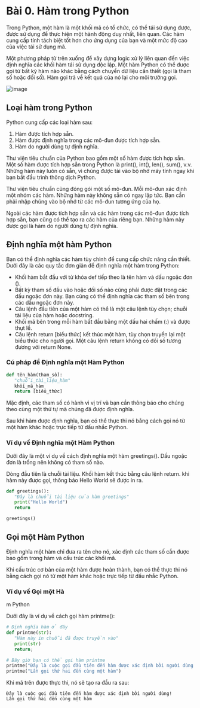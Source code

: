 # Bài 0. Hàm trong Python

Trong Python, một hàm là một khối mã có tổ chức, có thể tái sử dụng được, được sử dụng để thực hiện một hành động duy nhất, liên quan. Các hàm cung cấp tính tách biệt tốt hơn cho ứng dụng của bạn và một mức độ cao của việc tái sử dụng mã.

Một phương pháp từ trên xuống để xây dựng logic xử lý liên quan đến việc định nghĩa các khối hàm tái sử dụng độc lập. Một hàm Python có thể được gọi từ bất kỳ hàm nào khác bằng cách chuyển dữ liệu cần thiết (gọi là tham số hoặc đối số). Hàm gọi trả về kết quả của nó lại cho môi trường gọi.

![image](../../../assets/function/OIG4.jpg)

## Loại hàm trong Python

Python cung cấp các loại hàm sau:

1. Hàm được tích hợp sẵn.
2. Hàm được định nghĩa trong các mô-đun được tích hợp sẵn.
3. Hàm do người dùng tự định nghĩa.

Thư viện tiêu chuẩn của Python bao gồm một số hàm được tích hợp sẵn. Một số hàm được tích hợp sẵn trong Python là print(), int(), len(), sum(), v.v. Những hàm này luôn có sẵn, vì chúng được tải vào bộ nhớ máy tính ngay khi bạn bắt đầu trình thông dịch Python.

Thư viện tiêu chuẩn cũng đóng gói một số mô-đun. Mỗi mô-đun xác định một nhóm các hàm. Những hàm này không sẵn có ngay lập tức. Bạn cần phải nhập chúng vào bộ nhớ từ các mô-đun tương ứng của họ.

Ngoài các hàm được tích hợp sẵn và các hàm trong các mô-đun được tích hợp sẵn, bạn cũng có thể tạo ra các hàm của riêng bạn. Những hàm này được gọi là hàm do người dùng tự định nghĩa.

## Định nghĩa một hàm Python

Bạn có thể định nghĩa các hàm tùy chỉnh để cung cấp chức năng cần thiết. Dưới đây là các quy tắc đơn giản để định nghĩa một hàm trong Python:

- Khối hàm bắt đầu với từ khóa def tiếp theo là tên hàm và dấu ngoặc đơn ().
- Bất kỳ tham số đầu vào hoặc đối số nào cũng phải được đặt trong các dấu ngoặc đơn này. Bạn cũng có thể định nghĩa các tham số bên trong các dấu ngoặc đơn này.
- Câu lệnh đầu tiên của một hàm có thể là một câu lệnh tùy chọn; chuỗi tài liệu của hàm hoặc docstring.
- Khối mã bên trong mỗi hàm bắt đầu bằng một dấu hai chấm (:) và được thụt lề.
- Câu lệnh return [biểu thức] kết thúc một hàm, tùy chọn truyền lại một biểu thức cho người gọi. Một câu lệnh return không có đối số tương đương với return None.

### Cú pháp để Định nghĩa một Hàm Python

```python
def tên_hàm(tham_số):
   "chuỗi_tài_liệu_hàm"
   khối_mã_hàm
   return [biểu_thức]
```

Mặc định, các tham số có hành vi vị trí và bạn cần thông báo cho chúng theo cùng một thứ tự mà chúng đã được định nghĩa.

Sau khi hàm được định nghĩa, bạn có thể thực thi nó bằng cách gọi nó từ một hàm khác hoặc trực tiếp từ dấu nhắc Python.

### Ví dụ về Định nghĩa một Hàm Python

Dưới đây là một ví dụ về cách định nghĩa một hàm greetings(). Dấu ngoặc đơn là trống nên không có tham số nào.

Dòng đầu tiên là chuỗi tài liệu. Khối hàm kết thúc bằng câu lệnh return. khi hàm này được gọi, thông báo Hello World sẽ được in ra.

```python
def greetings():
   "Đây là chuỗi tài liệu của hàm greetings"
   print("Hello World")
   return

greetings()
```

## Gọi một Hàm Python

Định nghĩa một hàm chỉ đưa ra tên cho nó, xác định các tham số cần được bao gồm trong hàm và cấu trúc các khối mã.

Khi cấu trúc cơ bản của một hàm được hoàn thành, bạn có thể thực thi nó bằng cách gọi nó từ một hàm khác hoặc trực tiếp từ dấu nhắc Python.

### Ví dụ về Gọi một Hà

m Python

Dưới đây là ví dụ về cách gọi hàm printme():

```python
# Định nghĩa hàm ở đây
def printme(str):
   "Hàm này in chuỗi đã được truyền vào"
   print(str)
   return;

# Bây giờ bạn có thể gọi hàm printme
printme("Đây là cuộc gọi đầu tiên đến hàm được xác định bởi người dùng!")
printme("Lần gọi thứ hai đến cùng một hàm")
```

Khi mã trên được thực thi, nó sẽ tạo ra đầu ra sau:

```
Đây là cuộc gọi đầu tiên đến hàm được xác định bởi người dùng!
Lần gọi thứ hai đến cùng một hàm
```

